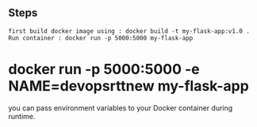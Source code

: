 ## Steps
    first build docker image using : docker build -t my-flask-app:v1.0 .
    Run container : docker run -p 5000:5000 my-flask-app

# docker run -p 5000:5000 -e NAME=devopsrttnew my-flask-app
you can pass environment variables to your Docker container during runtime.



